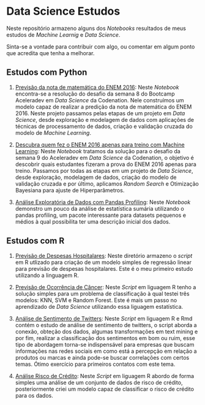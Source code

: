 # Data Science Estudos


Neste repositório armazeno alguns dos *Notebooks* resultados de meus estudos de *Machine Learnig* e *Data Science*.

Sinta-se a vontade para contribuir com algo, ou comentar em algum ponto que acredita que tenha a melhorar.


## Estudos com Python

1. [Previsão da nota de matemática do ENEM 2016](https://github.com/JairOliveira2014/My_study_data_science/tree/master/Prevendo_nota_ENEM2016): Neste *Notebook* encontra-se a resolução do desafio da semana 8 do Bootcamp Aceleradev em *Data Science* da Codenation. Nele construímos um modelo capaz de realizar a predição da nota de matemática do ENEM 2016. Neste projeto passamos pelas etapas de um projeto em *Data Science*, desde exploração e modelagem de dados com aplicações de técnicas de processamento de dados, criação e validação cruzada do modelo de *Machine Learning*.

2. [Descubra quem fez o ENEM 2016 apenas para treino com Machine Learning](https://github.com/JairOliveira2014/My_study_data_science/tree/master/Prev_treino_prova_ENEM2016): Neste *Notebook* tratamos da solução para o desafio da semana 9 do Aceleradev em *Data Science* da Codenation, o objetivo é descobrir quais estudantes fizeram a prova do ENEM 2016 apenas para treino. Passamos por todas as etapas em um projeto de *Data Science*, desde exploração, modelagem de dados, criação do modelo de validação cruzada e por último, aplicamos *Random Search* e Otimização Bayesiana para ajuste de Hiperparâmetros.
3. [Análise Exploratória de Dados com Pandas Profiling](https://github.com/JairOliveira2014/My_study_data_science/blob/master/EDA_pandas_profiling): Neste *Notebook* demonstro um pouco da análise de estatística sumária utilizando o pandas profiling, um pacote interessante para datasets pequenos e médios à qual possibilita ter uma descrição inicial dos dados.
 
## Estudos com R

1. [Previsão de Despesas Hospitalares](https://github.com/JairOliveira2014/DataScience_Estudos/tree/master/PrevisaoDespesasHospitalaresR): Neste diretório armazeno o *script* em R utlizado para criação de um modelo simples de regressão linear para previsão de despesas hospitalares. Este é o meu primeiro estudo utilizando a linguagem R.

2. [Previsão de Ocorrência de Câncer](https://github.com/JairOliveira2014/DataScience_Estudos/tree/master/PrevendoOcorrenciaCancer): Neste *Script* em liguagem R tenho a solução simples para um problema de classificação à qual testei três modelos: KNN, SVM e Random Forest. Este é mais um passo no aprendizado de *Data Science* utilizando essa liguagem estatística.
3. [Análise de Sentimento de Twitters](https://github.com/JairOliveira2014/DataScience_Estudos/tree/master/AnaliseSentimentosTwiter): Neste *Script* em liguagem R e Rmd contém o estudo de análise de sentimento de twitters, o script aborda a conexão, obteção dos dados, algumas transformações em text mining e por fim, realizar a classificação dos sentimentos em bom ou ruim, esse tipo de abordagem torna-se indispensável para empresas que buscam informações nas redes sociais em como está a percepção em relação a produtos ou marcas e ainda pode-se buscar correlações com certos temas. Ótimo exercício para primeiros contatos com este tema.
4. [Análise Risco de Crédito](https://github.com/JairOliveira2014/DataScience_Estudos/tree/master/AnaliseRiscoCredito): Neste *Script* em liguagem R abordo de forma simples uma análise de um conjunto de dados de risco de crédito, posteriormente criei um modelo capaz de classificar o risco de crédito para os dados.
